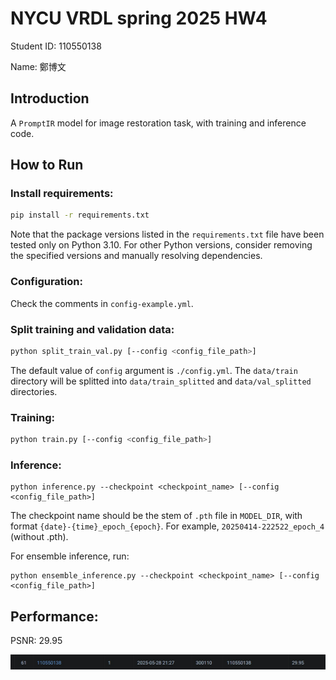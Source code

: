 # NYCU VRDL spring 2025 HW4

Student ID: 110550138

Name: 鄭博文

## Introduction

A `PromptIR` model for image restoration task, with training and inference code.

## How to Run

### Install requirements:

  ```bash
  pip install -r requirements.txt
  ```

  Note that the package versions listed in the `requirements.txt` file have been tested only on Python 3.10. For other Python versions, consider removing the specified versions and manually resolving dependencies.

### Configuration:

  Check the comments in `config-example.yml`.

### Split training and validation data:

  ```bash
  python split_train_val.py [--config <config_file_path>]
  ```
  The default value of `config` argument is `./config.yml`. The `data/train` directory will be splitted into `data/train_splitted` and `data/val_splitted` directories. 

### Training:

  ```bash
  python train.py [--config <config_file_path>]
  ```

### Inference:

  ```
  python inference.py --checkpoint <checkpoint_name> [--config <config_file_path>]
  ```
  The checkpoint name should be the stem of `.pth` file in `MODEL_DIR`, with format `{date}-{time}_epoch_{epoch}`. For example, `20250414-222522_epoch_4` (without .pth).

  For ensemble inference, run:

  ```
  python ensemble_inference.py --checkpoint <checkpoint_name> [--config <config_file_path>]
  ```

## Performance:

  PSNR: 29.95

  ![image](performance_screenshot.jpg)